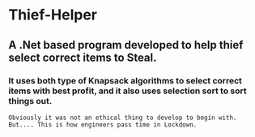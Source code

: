 # Thief-Helper
## A .Net based program developed to help thief select correct items to Steal. 
### It uses both type of Knapsack algorithms to select correct items with best profit, and it also uses selection sort to sort things out.
```
Obviously it was not an ethical thing to develop to begin with. 
But.... This is how engineers pass time in Lockdown.
```
